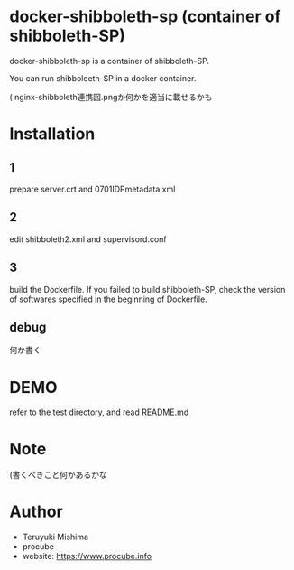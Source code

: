 
#  docker-shibboleth-sp (container of shibboleth-SP)

docker-shibboleth-sp is a container of shibboleth-SP.

You can run shibboleeth-SP in a docker container.

( nginx-shibboleth連携図.pngか何かを適当に載せるかも


# Installation

## 1

prepare server.crt and 0701IDPmetadata.xml


## 2

edit shibboleth2.xml and supervisord.conf

## 3

build the Dockerfile.
If you failed to build shibboleth-SP, check the version of softwares specified in the beginning of Dockerfile. 


## debug

何か書く

# DEMO

refer to the test directory, and read [README.md](/test/README.md)

# Note

(書くべきこと何かあるかな

# Author


* Teruyuki Mishima
* procube
* website: https://www.procube.info


